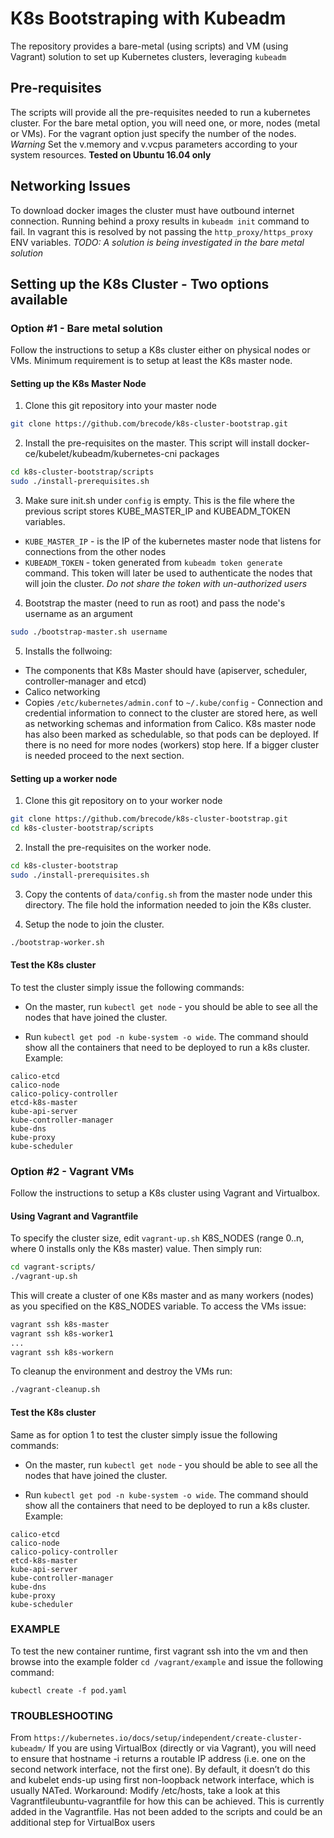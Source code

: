 # K8s Bootstraping with Kubeadm

The repository provides a bare-metal (using scripts) and VM (using Vagrant) solution to 
set up Kubernetes clusters, leveraging `kubeadm`

## Pre-requisites

The scripts will provide all the pre-requisites needed to run a kubernetes cluster. For the bare metal option, 
you will need one, or more, nodes (metal or VMs). For the vagrant option just specify the number of the nodes. 
*Warning* Set the v.memory and v.vcpus parameters according to your system resources. 
**Tested on Ubuntu 16.04 only**

## Networking Issues

To download docker images the cluster must have outbound internet connection. Running behind a proxy 
results in `kubeadm init` command to fail. In vagrant this is resolved by not passing the `http_proxy/https_proxy`
ENV variables. 
*TODO: A solution is being investigated in the bare metal solution* 

## Setting up the K8s Cluster - Two options available

### Option #1 - Bare metal solution

Follow the instructions to setup a K8s cluster either on physical nodes or VMs. Minimum requirement is to setup at least the K8s master node. 

#### Setting up the K8s Master Node

  1. Clone this git repository into your master node
  ```bash
  git clone https://github.com/brecode/k8s-cluster-bootstrap.git
  ```

  2. Install the pre-requisites on the master. This script will install docker-ce/kubelet/kubeadm/kubernetes-cni packages
  ```bash
  cd k8s-cluster-bootstrap/scripts
  sudo ./install-prerequisites.sh
  ```

  3. Make sure init.sh under `config` is empty. This is the file where the previous script stores 
  KUBE_MASTER_IP and KUBEADM_TOKEN variables.
  + `KUBE_MASTER_IP` - is the IP of the kubernetes master node that listens for connections from the other nodes
  + `KUBEADM_TOKEN` - token generated from `kubeadm token generate` command. This token will later be used to authenticate the nodes that will join the cluster. *Do not share the token with un-authorized users*

  4. Bootstrap the master (need to run as root) and pass the node's username as an argument
  ```bash
  sudo ./bootstrap-master.sh username
  ```

  5. Installs the follwoing:

+ The components that K8s Master should have (apiserver, scheduler, controller-manager and etcd)
+ Calico networking 
+ Copies `/etc/kubernetes/admin.conf` to `~/.kube/config` - Connection and credential information to connect to the cluster are stored here, as well as networking schemas and information from Calico.  K8s master node has also been marked as schedulable, so that pods can be deployed. If there is no need for more nodes (workers) stop here. If a bigger cluster is needed proceed to the next section.

#### Setting up a worker node

  1. Clone this git repository on to your worker node
  ```bash
  git clone https://github.com/brecode/k8s-cluster-bootstrap.git
  cd k8s-cluster-bootstrap/scripts
  ```

  2. Install the pre-requisites on the worker node.
  ```bash
  cd k8s-cluster-bootstrap
  sudo ./install-prerequisites.sh
  ```

  3. Copy the contents of `data/config.sh` from the master node under this directory. The file hold the information needed to join the K8s cluster. 

  4. Setup the node to join the cluster. 
  ```bash
  ./bootstrap-worker.sh
  ```

#### Test the K8s cluster
To test the cluster simply issue the following commands: 

+ On the master, run `kubectl get node` - you should be able to see all the nodes that have joined the cluster. 

+ Run `kubectl get pod -n kube-system -o wide`. The command should show all the containers that need to be deployed to run a k8s cluster. 
Example:
```
calico-etcd
calico-node
calico-policy-controller
etcd-k8s-master
kube-api-server
kube-controller-manager
kube-dns
kube-proxy
kube-scheduler
```

### Option #2 - Vagrant VMs

Follow the instructions to setup a K8s cluster using Vagrant and Virtualbox.  

#### Using Vagrant and Vagrantfile 
To specify the cluster size, edit `vagrant-up.sh` K8S_NODES (range 0..n, where 0 installs only the K8s master) value. Then simply run: 
```bash
cd vagrant-scripts/
./vagrant-up.sh
```

This will create a cluster of one K8s master and as many workers (nodes) as you specified on the K8S_NODES variable. 
To access the VMs issue:
```bash 
vagrant ssh k8s-master
vagrant ssh k8s-worker1
...
vagrant ssh k8s-workern
```

To cleanup the environment and destroy the VMs run:
```bash 
./vagrant-cleanup.sh
```

#### Test the K8s cluster
Same as for option 1 to test the cluster simply issue the following commands: 

+ On the master, run `kubectl get node` - you should be able to see all the nodes that have joined the cluster. 

+ Run `kubectl get pod -n kube-system -o wide`. The command should show all the containers that need to be deployed to run a k8s cluster. 
Example:
```
calico-etcd
calico-node
calico-policy-controller
etcd-k8s-master
kube-api-server
kube-controller-manager
kube-dns
kube-proxy
kube-scheduler
```

### EXAMPLE
To test the new container runtime, first vagrant ssh into the vm and then browse into the example folder `cd /vagrant/example` and issue the following command:
```
kubectl create -f pod.yaml
```

### TROUBLESHOOTING 

From `https://kubernetes.io/docs/setup/independent/create-cluster-kubeadm/` If you are using VirtualBox (directly or via Vagrant), you will need to ensure that hostname -i returns a routable IP address (i.e. one on the second network interface, not the first one). By default, it doesn’t do this and kubelet ends-up using first non-loopback network interface, which is usually NATed. Workaround: Modify /etc/hosts, take a look at this Vagrantfileubuntu-vagrantfile for how this can be achieved. This is currently added in the Vagrantfile. Has not been added to the scripts and could be an additional step for VirtualBox users